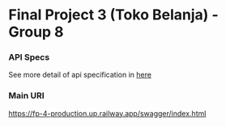 # Final Project 3 (Toko Belanja) - Group 8

### API Specs

See more detail of api specification in [here](https://fp-4-production.up.railway.app/swagger/index.html)

### Main URI

https://fp-4-production.up.railway.app/swagger/index.html
